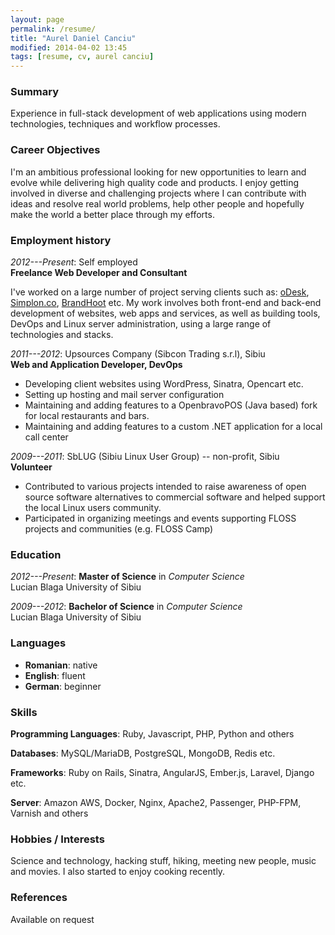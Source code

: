 ```yaml
---
layout: page
permalink: /resume/
title: "Aurel Daniel Canciu"
modified: 2014-04-02 13:45
tags: [resume, cv, aurel canciu]
---
```


### Summary

Experience in full-stack development of web applications using modern
technologies, techniques and workflow processes.

### Career Objectives

I'm an ambitious professional looking for new opportunities to learn and evolve
while delivering high quality code and products. I enjoy getting involved in
diverse and challenging projects where I can contribute with ideas and resolve
real world problems, help other people and hopefully make the world a better
place through my efforts.

### Employment history

_2012---Present_: Self employed<br>
**Freelance Web Developer and Consultant**

I've worked on a large number of project serving clients such as:
[oDesk](https://www.odesk.com), [Simplon.co](http://simplon.co),
[BrandHoot](http://brandhoot.com) etc. My work involves both front-end and
back-end development of websites, web apps and services, as well as building
tools, DevOps and Linux server administration, using a large range of
technologies and stacks.


_2011---2012_: Upsources Company (Sibcon Trading s.r.l), Sibiu<br>
**Web and Application Developer, DevOps**

* Developing client websites using WordPress, Sinatra, Opencart etc.
* Setting up hosting and mail server configuration
* Maintaining and adding features to a OpenbravoPOS (Java based) fork for local
restaurants and bars.
* Maintaining and adding features to a custom .NET application for a local
call center


_2009---2011_: SbLUG (Sibiu Linux User Group) -- non-profit, Sibiu<br>
**Volunteer**

* Contributed to various projects intended to raise awareness of open
source software alternatives to commercial software and helped support the
local Linux users community.
* Participated in organizing meetings and events supporting FLOSS projects and
communities (e.g. FLOSS Camp)

### Education

_2012---Present_: **Master of Science** in _Computer Science_<br>
Lucian Blaga University of Sibiu

_2009---2012_: **Bachelor of Science** in _Computer Science_<br>
Lucian Blaga University of Sibiu

### Languages

* **Romanian**: native
* **English**: fluent
* **German**: beginner

### Skills

**Programming Languages**: Ruby, Javascript, PHP, Python and others

**Databases**: MySQL/MariaDB, PostgreSQL, MongoDB, Redis etc.

**Frameworks**: Ruby on Rails, Sinatra, AngularJS, Ember.js, Laravel, Django etc.

**Server**: Amazon AWS, Docker, Nginx, Apache2, Passenger, PHP-FPM, Varnish and others

### Hobbies / Interests

Science and technology, hacking stuff, hiking, meeting new people, music and
movies. I also started to enjoy cooking recently.

### References

Available on request
